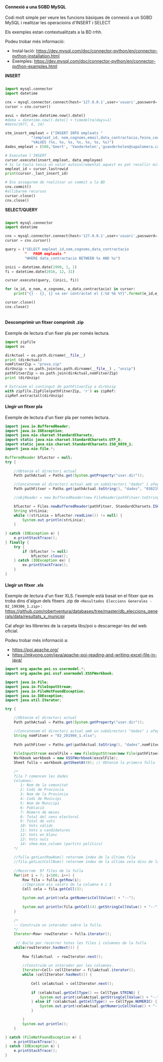 #### Connexió a una SGBD MySQL
Codi molt simple per veure les funcions bàsiques de connexió a un SGBD MySQL i  realitzar les operacioins d'INSERT i SELECT 

Els exemples estan contextualitzats a la BD rrhh.

Podeu trobar més informació:
- Instal·lació: https://dev.mysql.com/doc/connector-python/en/connector-python-installation.html
- Exemples: https://dev.mysql.com/doc/connector-python/en/connector-python-examples.html

**INSERT**
```python

import mysql.connector
import datetime

cnx = mysql.connector.connect(host='127.0.0.1',user='usuari',password='paraulapas', database='rrhh')
cursor = cnx.cursor()

avui = datetime.datetime.now().date()
#dema = datetime.now().date() + timedelta(days=1)
#date(1977, 6, 14)

stm_insert_empleat = ("INSERT INTO empleats "
            "(empleat_id, nom,cognoms,email,data_contractacio,feina_codi,salari) "
            "VALUES (%s, %s, %s, %s, %s, %s, %s)")
dades_empleat = (500,'Geert', 'Vanderkelen','gvanderkelen@sapalomera.cat', tomorrow, 'IT_PROG',77.99)

# Executem l'INSERT
cursor.execute(insert_empleat, data_employee)
# Si la taula tenia un valor autoincremental aquest es pot recollir mitjançant lastrowid o _last_insert_id.
empleat_id = cursor.lastrowid    
print(cursor._last_insert_id)

# Ens assegurem de realitzar un commit a la BD
cnx.commit()
#allibarem recursos
cursor.close()
cnx.close()
```

**SELECT/QUERY**
```python

import mysql.connector
import datetime

cnx = mysql.connector.connect(host='127.0.0.1',user='usuari',password='paraulapas', database='rrhh')
cursor = cnx.cursor()

query = ("SELECT empleat_id,nom,cognoms,data_contractacio 
         "   FROM empleats "
         "WHERE data_contractacio BETWEEN %s AND %s")

inici = datetime.date(1990, 1, 1)
fi = datetime.date(2016, 12, 31)

cursor.execute(query, (inici, fi))

for (e_id, e_nom, e_cognoms, e_data_contractacio) in cursor:
    print("{} - {}, {} va ser contractat el {:%d %b %Y}".format(e_id,e_nom,e_cognoms,e_data_contractacio))

cursor.close()
cnx.close()
    
```
#### Descomprimir un fitxer comprimit .zip
Exemple de lectura d'un fixer pla per només lectura.
```python
import zipfile
import os

dirActual = os.path.dirname(__file__)
print (dirActual)
nomFitxerZip = "prova.zip"
dirUnzip = os.path.join(os.path.dirname(__file__) , "unzip")
pathFitxerZip = os.path.join(dirActual,nomFitxerZip)
print (dirUnzip)

# Extraiem el contingut de pathFitxerZip a dirUnzip
with zipfile.ZipFile(pathFitxerZip, 'r') as zipRef:
zipRef.extractall(dirUnzip)
```

#### Llegir un fitxer pla
Exemple de lectura d'un fixer pla per només lectura.
```java
import java.io.BufferedReader;
import java.io.IOException;
import java.nio.charset.StandardCharsets;
import static java.nio.charset.StandardCharsets.UTF_8;
import static java.nio.charset.StandardCharsets.ISO_8859_1;
import java.nio.file.*;

BufferedReader bfLector = null;
try {
 
	//Obtenim el directori actual
	Path pathActual = Paths.get(System.getProperty("user.dir"));

	//Concatenem el directori actual amb un subdirectori "dades" i afegim el fitxer "03021911.DAT"
	Path pathFitxer = Paths.get(pathActual.toString(), "dades", "03021911.DAT");

	//objReader = new BufferedReader(new FileReader(pathFitxer.toString()));

	bfLector = Files.newBufferedReader(pathFitxer, StandardCharsets.ISO_8859_1);
	String strLinia;
	while ((strLinia = bfLector.readLine()) != null) {
		System.out.println(strLinia);
	}
	
} catch (IOException e) {
	e.printStackTrace();
} finally {
	try {
		if (bfLector != null)
			bfLector.close();
	} catch (IOException ex) {
		ex.printStackTrace();
	}
}
```

#### Llegir un fitxer .xls
Exemple de lectura d'un fixer XLS. l'exemple està basat en el fitxer que es troba dins d'algun dels fitxers .zip de `<Resultados Eleccions Generales - 02_199306_1.zip>` : <https://github.com/robertventura/databases/tree/master/db_eleccions_generals/data/resultats_x_municipi>

Cal afegir les llibreries de la carpeta libs/poi o descarregar-les del web oficial.

Podeu trobar més informació a:
- https://poi.apache.org/
- https://mkyong.com/java/apache-poi-reading-and-writing-excel-file-in-java/ 

```java
import org.apache.poi.ss.usermodel.*;
import org.apache.poi.xssf.usermodel.XSSFWorkbook;

import java.io.File;
import java.io.FileInputStream;
import java.io.FileNotFoundException;
import java.io.IOException;
import java.util.Iterator;

try {

	//Obtenim el directori actual
	Path pathActual = Paths.get(System.getProperty("user.dir"));

	//Concatenem el directori actual amb un subdirectori "dades" i afegim el fitxer "03021911.DAT"
	String nomFitxer = "02_201904_1.xlsx";
  
	Path pathFitxer = Paths.get(pathActual.toString(), "dades",nomFitxer );
	
	FileInputStream excelFile = new FileInputStream(new File(pathFitxer.toString()));
	Workbook workbook = new XSSFWorkbook(excelFile);
	Sheet fulla = workbook.getSheetAt(0); // Obtenim la primera fulla
	
	/*
	fila 7 comencen les dades
	Columnes:
	   1: Nom de la comunitat
	   2: Codi de Provincia
	   3: Nom de la Provincia
	   4: Codi de Municipi
	   5: Nom de Municipi
	   6: Població
	   7: Número de meses
	   8: Total del cens electoral
	   9: Total de vots
	   10: Vots vàlids
	   11: Vots a candidatures
	   12: Vots en blanc
	   13: Vots nuls
	   14: shee.max_column (partits polítics)
	*/
	
	//fulla.getLastRowNum() retornem índex de la última fila
	//fila.getLastCellNum() retornem índex de la última cela dins de la fila.
	
	//Recorrem  97 files de la fulla            
	for(int i = 7; i<100; i++) {
		Row fila = fulla.getRow(i);
		//Imprimim els valors de la columna 4 i 5
		Cell cela = fila.getCell(3);
		
		System.out.print(cela.getNumericCellValue() + "--");
		
		System.out.println(fila.getCell(4).getStringCellValue() + "--");                
	}
	
	/*
	-- Construïm un interador sobre la fulla.            
	*/
	Iterator<Row> rowIterator = fulla.iterator();
	
	 // Bucle per recòrrer totes les files i columnes de la fulla
	while(rowIterator.hasNext()) {
		
		Row filaActual  = rowIterator.next();
		
		//Construïm un interador per les columnes.
		Iterator<Cell> cellIterator = filaActual.iterator();                
		while (cellIterator.hasNext()) {
			
			Cell celaActual = cellIterator.next();
			
			if (celaActual.getCellType() == CellType.STRING) {
				System.out.print(celaActual.getStringCellValue() + "--");
			} else if (celaActual.getCellType() == CellType.NUMERIC) {
				System.out.print(celaActual.getNumericCellValue() + "--");
			}

		}
		System.out.println();
	}

} catch (FileNotFoundException e) {
	e.printStackTrace();
} catch (IOException e) {
	e.printStackTrace();
}
```

